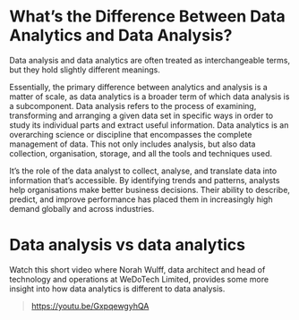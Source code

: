 # What’s the Difference Between Data Analytics and Data Analysis?

Data analysis and data analytics are often treated as interchangeable terms, but they hold slightly different meanings.

Essentially, the primary difference between analytics and analysis is a matter of scale, as data analytics is a broader term of which data analysis is a subcomponent. Data analysis refers to the process of examining, transforming and arranging a given data set in specific ways in order to study its individual parts and extract useful information. Data analytics is an overarching science or discipline that encompasses the complete management of data. This not only includes analysis, but also data collection, organisation, storage, and all the tools and techniques used.

It’s the role of the data analyst to collect, analyse, and translate data into information that’s accessible. By identifying trends and patterns, analysts help organisations make better business decisions. Their ability to describe, predict, and improve performance has placed them in increasingly high demand globally and across industries.

# Data analysis vs data analytics

Watch this short video where Norah Wulff, data architect and head of technology and operations at WeDoTech Limited, provides some more insight into how data analytics is different to data analysis.

> https://youtu.be/GxpqewgyhQA
